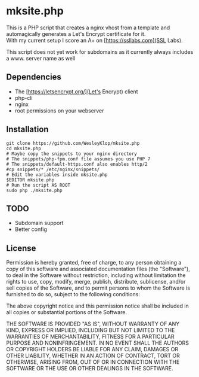 # mksite.php

This is a PHP script that creates a nginx vhost from a template and automagically generates a Let's Encrypt certificate for it.  
With my current setup I score an A+ on [https://ssllabs.com](SSL Labs).

This script does not yet work for subdomains as it currently always includes a www. server name as well

## Dependencies

* The [https://letsencrypt.org/](Let's Encrypt) client
* php-cli
* nginx
* root permissions on your webserver

## Installation

```shell
git clone https://github.com/WesleyKlop/mksite.php
cd mksite.php
# Maybe copy the snippets to your nginx directory
# The snippets/php-fpm.conf file assumes you use PHP 7
# The snippets/default-https.conf also enables http/2
#cp snippets/* /etc/nginx/snippets/
# Edit the variables inside mksite.php
$EDITOR mksite.php
# Run the script AS ROOT
sudo php ./mksite.php
```

## TODO
* Subdomain support
* Better config

## License

Permission is hereby granted, free of charge, to any person obtaining a copy of this software and associated documentation files (the "Software"), to deal in the Software without restriction, including without limitation the rights to use, copy, modify, merge, publish, distribute, sublicense, and/or sell copies of the Software, and to permit persons to whom the Software is furnished to do so, subject to the following conditions:

The above copyright notice and this permission notice shall be included in all copies or substantial portions of the Software.

THE SOFTWARE IS PROVIDED "AS IS", WITHOUT WARRANTY OF ANY KIND, EXPRESS OR IMPLIED, INCLUDING BUT NOT LIMITED TO THE WARRANTIES OF MERCHANTABILITY, FITNESS FOR A PARTICULAR PURPOSE AND NONINFRINGEMENT. IN NO EVENT SHALL THE AUTHORS OR COPYRIGHT HOLDERS BE LIABLE FOR ANY CLAIM, DAMAGES OR OTHER LIABILITY, WHETHER IN AN ACTION OF CONTRACT, TORT OR OTHERWISE, ARISING FROM, OUT OF OR IN CONNECTION WITH THE SOFTWARE OR THE USE OR OTHER DEALINGS IN THE SOFTWARE.
